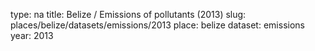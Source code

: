 type: na
title: Belize / Emissions of pollutants (2013)
slug: places/belize/datasets/emissions/2013
place: belize
dataset: emissions
year: 2013

